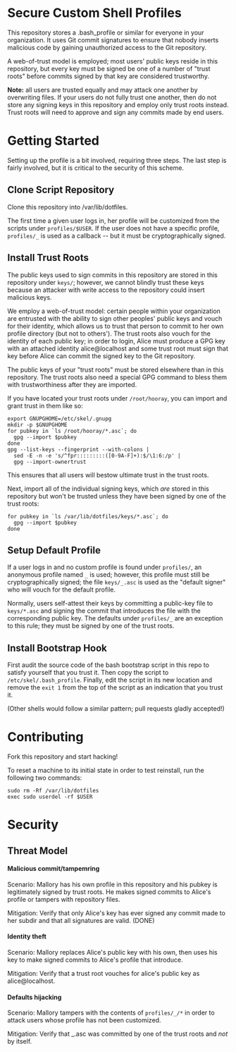 Secure Custom Shell Profiles
============================

This repository stores a .bash_profile or similar for everyone in your
organization. It uses Git commit signatures to ensure that nobody inserts
malicious code by gaining unauthorized access to the Git repository.

A web-of-trust model is employed; most users' public keys reside in this
repository, but every key must be signed be one of a number of "trust roots"
before commits signed by that key are considered trustworthy.

**Note:** all users are trusted equally and may attack one another by
overwriting files. If your users do not fully trust one another, then do not
store any signing keys in this repository and employ only trust roots instead.
Trust roots will need to approve and sign any commits made by end users.

Getting Started
===============

Setting up the profile is a bit involved, requiring three steps. The last step
is fairly involved, but it is critical to the security of this scheme.

Clone Script Repository
-----------------------

Clone this repository into /var/lib/dotfiles.

The first time a given user logs in, her profile will be customized from
the scripts under `profiles/$USER`. If the user does not have a specific
profile, `profiles/_` is used as a callback -- but it must be
cryptographically signed.

Install Trust Roots
-------------------

The public keys used to sign commits in this repository are stored in this
repository under `keys/`; however, we cannot blindly trust these keys because
an attacker with write access to the repository could insert malicious keys.

We employ a web-of-trust model: certain people within your organization are
entrusted with the ability to sign other peoples' public keys and vouch for
their identity, which allows us to trust that person to commit to her own
profile directory (but not to others'). The trust roots also vouch for the
identity of each public key; in order to login, Alice must produce a GPG key
with an attached identity alice@localhost and some trust root must sign that
key before Alice can commit the signed key to the Git repository.

The public keys of your "trust roots" must be stored elsewhere than in this
repository. The trust roots also need a special GPG command to bless them with
trustworthiness after they are imported.

If you have located your trust roots under `/root/hooray`, you can import and
grant trust in them like so:

```
export GNUPGHOME=/etc/skel/.gnupg
mkdir -p $GNUPGHOME
for pubkey in `ls /root/hooray/*.asc`; do
  gpg --import $pubkey
done
gpg --list-keys --fingerprint --with-colons |
  sed -E -n -e 's/^fpr:::::::::([0-9A-F]+):$/\1:6:/p' |
  gpg --import-ownertrust
```

This ensures that all users will bestow ultimate trust in the trust roots.

Next, import all of the individual signing keys, which _are_ stored in this
repository but won't be trusted unless they have been signed by one of the
trust roots:

```
for pubkey in `ls /var/lib/dotfiles/keys/*.asc`; do
  gpg --import $pubkey
done
```

Setup Default Profile
---------------------

If a user logs in and no custom profile is found under `profiles/`, an
anonymous profile named `_` is used; however, this profile must still be
cryptographically signed; the file `keys/_.asc` is used as the "default signer"
who will vouch for the default profile.

Normally, users self-attest their keys by committing a public-key file to
`keys/*.asc` and signing the commit that introduces the file with the
corresponding public key. The defaults under `profiles/_` are an exception to
this rule; they must be signed by one of the trust roots.



Install Bootstrap Hook
----------------------
First audit the source code of the bash bootstrap script in this repo to
satisfy yourself that you trust it. Then copy the script to
`/etc/skel/.bash_profile`. Finally, edit the script in its new location and
remove the `exit 1` from the top of the script as an indication that you
trust it.

(Other shells would follow a similar pattern; pull requests gladly accepted!)

Contributing
============

Fork this repository and start hacking!

To reset a machine to its initial state in order to test reinstall, run
the following two commands:

    sudo rm -Rf /var/lib/dotfiles
    exec sudo userdel -rf $USER

Security
========

Threat Model
------------

#### Malicious commit/tampemring

Scenario: Mallory has his own profile in this repository and his pubkey is
legitimately signed by trust roots. He makes signed commits to Alice's profile
or tampers with repository files.

Mitigation: Verify that only Alice's key has ever signed any commit made to
her subdir and that all signatures are valid. (DONE)

#### Identity theft

Scenario: Mallory replaces Alice's public key with his own, then uses his
key to make signed commits to Alice's profile that introduce.

Mitigation: Verify that a trust root vouches for alice's public key as
alice@localhost.

#### Defaults hijacking

Scenario: Mallory tampers with the contents of `profiles/_/*` in order to
attack users whose profile has not been customized.

Mitigation: Verify that _.asc was committed by one of the trust roots and
_not_ by itself.

